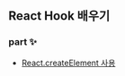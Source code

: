 ## React Hook 배우기

### part ✨
- [React.createElement 사용](https://github.com/gojaebeom/LearnReact/tree/main/1.helloWorld)
